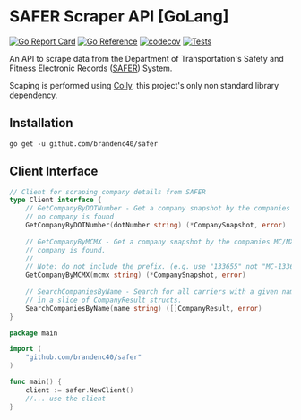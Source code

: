 # SAFER Scraper API [GoLang]

[![Go Report Card](https://goreportcard.com/badge/github.com/brandenc40/go-safer)](https://goreportcard.com/report/github.com/brandenc40/go-safer)
[![Go Reference](https://pkg.go.dev/badge/github.com/brandenc40/safer.svg)](https://pkg.go.dev/github.com/brandenc40/safer)
[![codecov](https://codecov.io/gh/brandenc40/safer/branch/master/graph/badge.svg?token=4BSF2R1OGP)](https://codecov.io/gh/brandenc40/safer)
[![Tests](https://github.com/brandenc40/safer/actions/workflows/go.yml/badge.svg)](https://github.com/brandenc40/safer/actions/workflows/go.yml)

An API to scrape data from the Department of Transportation's Safety and Fitness Electronic Records 
([SAFER](https://safer.fmcsa.dot.gov/CompanySnapshot.aspx)) System.

Scaping is performed using [Colly](https://github.com/gocolly/colly), this project's only non standard library dependency.


## Installation

```shell
go get -u github.com/brandenc40/safer
```

## Client Interface

```go
// Client for scraping company details from SAFER
type Client interface {
    // GetCompanyByDOTNumber - Get a company snapshot by the companies DOT number. Returns ErrCompanyNotFound if
    // no company is found
    GetCompanyByDOTNumber(dotNumber string) (*CompanySnapshot, error)
    
    // GetCompanyByMCMX - Get a company snapshot by the companies MC/MX number. Returns ErrCompanyNotFound if no
    // company is found.
    //
    // Note: do not include the prefix. (e.g. use "133655" not "MC-133655")
    GetCompanyByMCMX(mcmx string) (*CompanySnapshot, error)
    
    // SearchCompaniesByName - Search for all carriers with a given name. Name queries will return the best matched results
    // in a slice of CompanyResult structs.
    SearchCompaniesByName(name string) ([]CompanyResult, error)
}
```

```go
package main

import (
	"github.com/brandenc40/safer"
)

func main() {
	client := safer.NewClient()
	//... use the client
}
```
